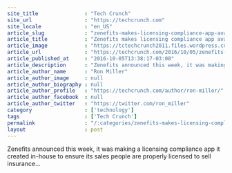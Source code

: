 ```yaml
---
site_title               : "Tech Crunch"
site_url                 : "https://techcrunch.com"
site_locale              : "en_US"
article_slug             : "zenefits-makes-licensing-compliance-app-available-for-free-in-the-salesforce-app-exchange"
article_title            : "Zenefits makes licensing compliance app available for free in the Salesforce App Exchange"
article_image            : "https://tctechcrunch2011.files.wordpress.com/2016/09/disrupt_sf16_david_sacks-3705.jpg?w=764&h=400&crop=1"
article_url              : "https://techcrunch.com/2016/10/05/zenefits-makes-licensing-compliance-app-available-for-free-in-the-salesforce-app-exchange/"
article_published_at     : "2016-10-05T13:38:17-03:00"
article_description      : "Zenefits announced this week, it was making a licensing compliance app it created in-house to ensure its sales people are properly licensed to sell insurance..."
article_author_name      : "Ron Miller"
article_author_image     : null
article_author_biography : null
article_author_profile   : "https://techcrunch.com/author/ron-miller/"
article_author_facebook  : null
article_author_twitter   : "https://twitter.com/ron_miller"
category                 : ['technology']
tags                     : ['Tech Crunch']
permalink                : "/:categories/zenefits-makes-licensing-compliance-app-available-for-free-in-the-salesforce-app-exchange/"
layout                   : post
---
```


Zenefits announced this week, it was making a licensing compliance app it created in-house to ensure its sales people are properly licensed to sell insurance...
